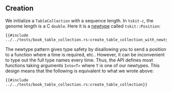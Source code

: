 ## Creation

We initialize a `TableCollection` with a sequence length.
In `tskit-c`, the genome length is a C `double`.
Here it is a [newtype](https://doc.rust-lang.org/rust-by-example/generics/new_types.html) called `tskit::Position`:

```rust, noplaygound, ignore
{{#include ../../tests/book_table_collection.rs:create_table_collection_with_newtype}}
```

The newtype pattern gives type safety by disallowing you to send a position to a function where a time is required, etc..
However, it can be inconvenient to type out the full type names every time.
Thus, the API defines most functions taking arguments `Into<T>` where `T` is one of our newtypes.
This design means that the following is equivalent to what we wrote above:

```rust, noplaygound, ignore
{{#include ../../tests/book_table_collection.rs:create_table_collection}}
```
